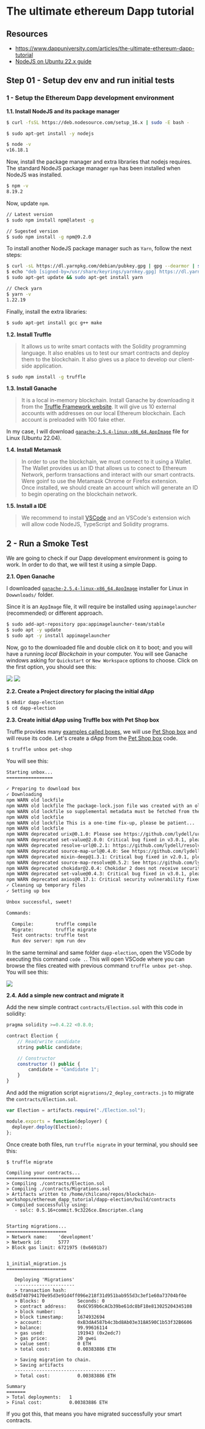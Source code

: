 # The ultimate ethereum Dapp tutorial

## Resources

* https://www.dappuniversity.com/articles/the-ultimate-ethereum-dapp-tutorial
* [NodeJS on Ubuntu 22.x guide](https://github.com/nodesource/distributions/blob/master/README.md#debinstall)

## Step 01 - Setup dev env and run initial tests

### 1 - Setup the Ethereum Dapp development environment

__1.1. Install NodeJS and its package manager__ 


```sh
$ curl -fsSL https://deb.nodesource.com/setup_16.x | sudo -E bash -

$ sudo apt-get install -y nodejs

$ node -v
v16.18.1
```

Now, install the package manager and extra libraries that nodejs requires.
The standard NodeJS package manager `npm` has been installed when NodeJS was installed.
```sh
$ npm -v
8.19.2
```

Now, update `npm`.
```sh
// Latest version
$ sudo npm install npm@latest -g

// Sugested version
$ sudo npm install -g npm@9.2.0
```

To install another NodeJS package manager such as `Yarn`, follow the next steps: 
```sh
$ curl -sL https://dl.yarnpkg.com/debian/pubkey.gpg | gpg --dearmor | sudo tee /usr/share/keyrings/yarnkey.gpg >/dev/null
$ echo "deb [signed-by=/usr/share/keyrings/yarnkey.gpg] https://dl.yarnpkg.com/debian stable main" | sudo tee /etc/apt/sources.list.d/yarn.list
$ sudo apt-get update && sudo apt-get install yarn

// Check yarn
$ yarn -v
1.22.19
```

Finally, install the extra libraries:
```sh
$ sudo apt-get install gcc g++ make
```

__1.2. Install Truffle__ 

> It allows us to write smart contacts with the Solidity programming language. It also enables us to test our smart contracts and deploy them to the blockchain. It also gives us a place to develop our client-side application.

```sh
$ sudo npm install -g truffle
```

__1.3. Install Ganache__ 

> It is a local in-memory blockchain. Install Ganache by downloading it from the [Truffle Framework website](https://trufflesuite.com/ganache/). It will give us 10 external accounts with addresses on our local Ethereum blockchain. Each account is preloaded with 100 fake ether.

In my case, I will download [`ganache-2.5.4-linux-x86_64.AppImage`](https://github.com/trufflesuite/ganache-ui/releases/download/v2.5.4/ganache-2.5.4-linux-x86_64.AppImage) file for Linux (Ubuntu 22.04).


__1.4. Install Metamask__ 

> In order to use the blockchain, we must connect to it using a Wallet. The Wallet provides us an ID that allows us to conect to Ethereum Network, perform transactions and interact with our smart contracts. Were goinf to use the Metamask Chrome or Firefox extension.  
> Once installed, we should create an account which will generate an ID to begin operating on the blockchain network.


__1.5. Install a IDE__

> We recommend to install [VSCode](https://code.visualstudio.com/download) and an VSCode's extension wich will allow code NodeJS, TypeScript and Solidity programs.


## 2 - Run a Smoke Test

We are going to check if our Dapp development environment is going to work. In order to do that, we will test it using a simple Dapp. 

__2.1. Open Ganache__

I downloaded [`ganache-2.5.4-linux-x86_64.AppImage`](https://github.com/trufflesuite/ganache-ui/releases/download/v2.5.4/ganache-2.5.4-linux-x86_64.AppImage) installer for Linux in `Dowwnloads/` folder. 

Since it is an `AppImage` file, it will require be installed using `appimagelauncher` (recommended) or different approach.
```sh
$ sudo add-apt-repository ppa:appimagelauncher-team/stable
$ sudo apt -y update
$ sudo apt -y install appimagelauncher
```

Now, go to the downloaded file and double click on it to boot; and you will have a running _local Blockchain_ in your computer. 
You will see Ganache windows asking for `Quickstart` or `New Workspace` options to choose. Click on the first option, you should see this:

![](imgs/chilcano-dapp-1-ganache.png)
![](imgs/chilcano-dapp-2-ganache-quickstart.png)


__2.2. Create a Project directory for placing the initial dApp__

```sh
$ mkdir dapp-election
$ cd dapp-election
```

__2.3. Create initial dApp using Truffle box with Pet Shop box__

Truffle provides many [examples called boxes](https://trufflesuite.com/boxes/), we will use [Pet Shop box](http://truffleframework.com/boxes/pet-shop) and will reuse its code.
Let's create a dApp from the [Pet Shop box](http://truffleframework.com/boxes/pet-shop) code.

```sh
$ truffle unbox pet-shop
```
You will see this:

```sh
Starting unbox...
=================

✓ Preparing to download box
✓ Downloading
npm WARN old lockfile 
npm WARN old lockfile The package-lock.json file was created with an old version of npm,
npm WARN old lockfile so supplemental metadata must be fetched from the registry.
npm WARN old lockfile 
npm WARN old lockfile This is a one-time fix-up, please be patient...
npm WARN old lockfile 
npm WARN deprecated urix@0.1.0: Please see https://github.com/lydell/urix#deprecated
npm WARN deprecated set-value@2.0.0: Critical bug fixed in v3.0.1, please upgrade to the latest version.
npm WARN deprecated resolve-url@0.2.1: https://github.com/lydell/resolve-url#deprecated
npm WARN deprecated source-map-url@0.4.0: See https://github.com/lydell/source-map-url#deprecated
npm WARN deprecated mixin-deep@1.3.1: Critical bug fixed in v2.0.1, please upgrade to the latest version.
npm WARN deprecated source-map-resolve@0.5.2: See https://github.com/lydell/source-map-resolve#deprecated
npm WARN deprecated chokidar@2.0.4: Chokidar 2 does not receive security updates since 2019. Upgrade to chokidar 3 with 15x fewer dependencies
npm WARN deprecated set-value@0.4.3: Critical bug fixed in v3.0.1, please upgrade to the latest version.
npm WARN deprecated axios@0.17.1: Critical security vulnerability fixed in v0.21.1. For more information, see https://github.com/axios/axios/pull/3410
✓ Cleaning up temporary files
✓ Setting up box

Unbox successful, sweet!

Commands:

  Compile:        truffle compile
  Migrate:        truffle migrate
  Test contracts: truffle test
  Run dev server: npm run dev
```

In the same terminal and same folder `dapp-election`, open the VSCode by executing this command `code .`. This will open VSCode where you can browse the files created with previous command `truffle unbox pet-shop`. You will see this:

![](imgs/chilcano-dapp-3-create-election.sol.png)


__2.4. Add a simple new contract and migrate it__

Add the new simple contract `contracts/Election.sol` with this code in solidity:
```js
pragma solidity >=0.4.22 <0.8.0;

contract Election {
    // Read/write candidate
    string public candidate;

    // Constructor
    constructor () public {
        candidate = "Candidate 1";
    }
}
```

And add the migration script `migrations/2_deploy_contracts.js` to migrate the `contracts/Election.sol`.

```js
var Election = artifacts.require("./Election.sol");

module.exports = function(deployer) {
  deployer.deploy(Election);
};
```

Once create both files, run `truffle migrate` in your terminal, you should see this:

```console
$ truffle migrate

Compiling your contracts...
===========================
> Compiling ./contracts/Election.sol
> Compiling ./contracts/Migrations.sol
> Artifacts written to /home/chilcano/repos/blockchain-workshops/ethereum_dapp_tutorial/dapp-election/build/contracts
> Compiled successfully using:
   - solc: 0.5.16+commit.9c3226ce.Emscripten.clang


Starting migrations...
======================
> Network name:    'development'
> Network id:      5777
> Block gas limit: 6721975 (0x6691b7)


1_initial_migration.js
======================

   Deploying 'Migrations'
   ----------------------
   > transaction hash:    0x85d740794170e95d3e91d4ff096e218f31d951bab955d3c3ef1e60a73704bf0e
   > Blocks: 0            Seconds: 0
   > contract address:    0x6C959b6cACb39be61dc8bF18e813025204345108
   > block number:        1
   > block timestamp:     1674932694
   > account:             0xB3dA4587b4c3bd8Ab03e318A590C1b53f32B6606
   > balance:             99.99616114
   > gas used:            191943 (0x2edc7)
   > gas price:           20 gwei
   > value sent:          0 ETH
   > total cost:          0.00383886 ETH

   > Saving migration to chain.
   > Saving artifacts
   -------------------------------------
   > Total cost:          0.00383886 ETH

Summary
=======
> Total deployments:   1
> Final cost:          0.00383886 ETH
```

If you got this, that means you have migrated successfully your smart contracts.